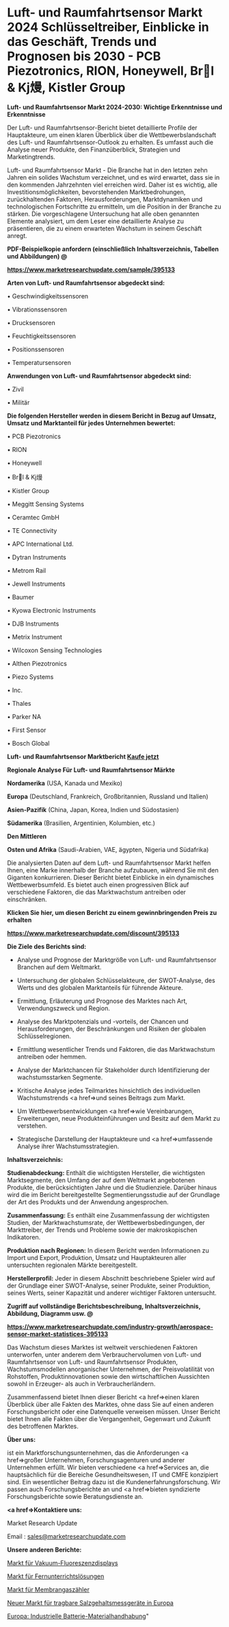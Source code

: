 # Luft- und Raumfahrtsensor Markt 2024 Schlüsseltreiber, Einblicke in das Geschäft, Trends und Prognosen bis 2030 - PCB Piezotronics, RION, Honeywell, Brl & Kj熳, Kistler Group

<strong>Luft- und Raumfahrtsensor Markt 2024-2030: Wichtige Erkenntnisse und Erkenntnisse</strong>

Der Luft- und Raumfahrtsensor-Bericht bietet detaillierte Profile der Hauptakteure, um einen klaren Überblick über die Wettbewerbslandschaft des Luft- und Raumfahrtsensor-Outlook zu erhalten. Es umfasst auch die Analyse neuer Produkte, den Finanzüberblick, Strategien und Marketingtrends.

Luft- und Raumfahrtsensor Markt - Die Branche hat in den letzten zehn Jahren ein solides Wachstum verzeichnet, und es wird erwartet, dass sie in den kommenden Jahrzehnten viel erreichen wird. Daher ist es wichtig, alle Investitionsmöglichkeiten, bevorstehenden Marktbedrohungen, zurückhaltenden Faktoren, Herausforderungen, Marktdynamiken und technologischen Fortschritte zu ermitteln, um die Position in der Branche zu stärken. Die vorgeschlagene Untersuchung hat alle oben genannten Elemente analysiert, um dem Leser eine detaillierte Analyse zu präsentieren, die zu einem erwarteten Wachstum in seinem Geschäft anregt.



<strong><b>PDF-Beispielkopie anfordern (einschließlich Inhaltsverzeichnis, Tabellen und Abbildungen) @ </b></strong>

<strong><a href=https://www.marketresearchupdate.com/sample/395133>

<strong>https://www.marketresearchupdate.com/sample/395133</u></a></strong></strong>



<strong>Arten von Luft- und Raumfahrtsensor abgedeckt sind:</strong>

• Geschwindigkeitssensoren

• Vibrationssensoren

• Drucksensoren

• Feuchtigkeitssensoren

• Positionssensoren

• Temperatursensoren



<strong>Anwendungen von Luft- und Raumfahrtsensor abgedeckt sind:</strong>

• Zivil

• Militär



<strong>Die folgenden Hersteller werden in diesem Bericht in Bezug auf Umsatz, Umsatz und Marktanteil für jedes Unternehmen bewertet:</strong>

• PCB Piezotronics

• RION

• Honeywell

• Brl & Kj熳

• Kistler Group

• Meggitt Sensing Systems

• Ceramtec GmbH

• TE Connectivity

• APC International Ltd.

• Dytran Instruments

• Metrom Rail

• Jewell Instruments

• Baumer

• Kyowa Electronic Instruments

• DJB Instruments

• Metrix Instrument

• Wilcoxon Sensing Technologies

• Althen Piezotronics

• Piezo Systems

• Inc.

• Thales

• Parker NA

• First Sensor

• Bosch Global



<strong>Luft- und Raumfahrtsensor Marktbericht <a href=https://www.marketresearchupdate.com/buynow/395133>Kaufe jetzt</a></strong>



<strong>Regionale Analyse Für Luft- und Raumfahrtsensor Märkte</strong>



<strong>Nordamerika</strong> (USA, Kanada und Mexiko)



<strong>Europa</strong> (Deutschland, Frankreich, Großbritannien, Russland und Italien)



<strong>Asien-Pazifik</strong> (China, Japan, Korea, Indien und Südostasien)



<strong>Südamerika</strong> (Brasilien, Argentinien, Kolumbien, etc.)



<strong>Den Mittleren</strong> 

<strong>Osten und Afrika</strong> (Saudi-Arabien, VAE, ägypten, Nigeria und Südafrika)

Die analysierten Daten auf dem Luft- und Raumfahrtsensor Markt helfen Ihnen, eine Marke innerhalb der Branche aufzubauen, während Sie mit den Giganten konkurrieren. Dieser Bericht bietet Einblicke in ein dynamisches Wettbewerbsumfeld. Es bietet auch einen progressiven Blick auf verschiedene Faktoren, die das Marktwachstum antreiben oder einschränken.



<strong>Klicken Sie hier, um diesen Bericht zu einem gewinnbringenden Preis zu erhalten
</strong>

<strong><a href=https://www.marketresearchupdate.com/discount/395133>https://www.marketresearchupdate.com/discount/395133</b></u></strong></a>



<strong>Die Ziele des Berichts sind:</strong>

- Analyse und Prognose der Marktgröße von Luft- und Raumfahrtsensor Branchen auf dem Weltmarkt.

- Untersuchung der globalen Schlüsselakteure, der SWOT-Analyse, des Werts und des globalen Marktanteils für führende Akteure.

- Ermittlung, Erläuterung und Prognose des Marktes nach Art, Verwendungszweck und Region.

- Analyse des Marktpotenzials und -vorteils, der Chancen und Herausforderungen, der Beschränkungen und Risiken der globalen Schlüsselregionen.

- Ermittlung wesentlicher Trends und Faktoren, die das Marktwachstum antreiben oder hemmen.

- Analyse der Marktchancen für Stakeholder durch Identifizierung der wachstumsstarken Segmente.

- Kritische Analyse jedes Teilmarktes hinsichtlich des individuellen Wachstumstrends <a href=>und</a> seines Beitrags zum Markt.

- Um Wettbewerbsentwicklungen <a href=>wie</a> Vereinbarungen, Erweiterungen, neue Produkteinführungen und Besitz auf dem Markt zu verstehen.

- Strategische Darstellung der Hauptakteure und <a href=>umfas</a>sende Analyse ihrer Wachstumsstrategien.



<strong>Inhaltsverzeichnis:</strong>



<strong>Studienabdeckung:</strong> Enthält die wichtigsten Hersteller, die wichtigsten Marktsegmente, den Umfang der auf dem Weltmarkt angebotenen Produkte, die berücksichtigten Jahre und die Studienziele. Darüber hinaus wird die im Bericht bereitgestellte Segmentierungsstudie auf der Grundlage der Art des Produkts und der Anwendung angesprochen.



<strong>Zusammenfassung:</strong> Es enthält eine Zusammenfassung der wichtigsten Studien, der Marktwachstumsrate, der Wettbewerbsbedingungen, der Markttreiber, der Trends und Probleme sowie der makroskopischen Indikatoren.



<strong>Produktion nach Regionen:</strong> In diesem Bericht werden Informationen zu Import und Export, Produktion, Umsatz und Hauptakteuren aller untersuchten regionalen Märkte bereitgestellt.



<strong>Herstellerprofil:</strong> Jeder in diesem Abschnitt beschriebene Spieler wird auf der Grundlage einer SWOT-Analyse, seiner Produkte, seiner Produktion, seines Werts, seiner Kapazität und anderer wichtiger Faktoren untersucht.



<strong><b>Zugriff auf vollständige Berichtsbeschreibung, Inhaltsverzeichnis, Abbildung, Diagramm usw. @ </b></strong>

<strong><a href=https://www.marketresearchupdate.com/industry-growth/aerospace-sensor-market-statistices-395133>https://www.marketresearchupdate.com/industry-growth/aerospace-sensor-market-statistices-395133</a></strong>

Das Wachstum dieses Marktes ist weltweit verschiedenen Faktoren unterworfen, unter anderem dem Verbrauchervolumen von Luft- und Raumfahrtsensor von Luft- und Raumfahrtsensor Produkten, Wachstumsmodellen anorganischer Unternehmen, der Preisvolatilität von Rohstoffen, Produktinnovationen sowie den wirtschaftlichen Aussichten sowohl in Erzeuger- als auch in Verbraucherländern.

Zusammenfassend bietet Ihnen dieser Bericht <a href=>einen</a> klaren Überblick über alle Fakten des Marktes, ohne dass Sie auf einen anderen Forschungsbericht oder eine Datenquelle verweisen müssen. Unser Bericht bietet Ihnen alle Fakten über die Vergangenheit, Gegenwart und Zukunft des betroffenen Marktes.



<strong>Über uns:</strong>

 ist ein Marktforschungsunternehmen, das die Anforderungen <a href=>großer</a> Unternehmen, Forschungsagenturen und anderer Unternehmen erfüllt. Wir bieten verschiedene <a href=>Services</a> an, die hauptsächlich für die Bereiche Gesundheitswesen, IT und CMFE konzipiert sind. Ein wesentlicher Beitrag dazu ist die Kundenerfahrungsforschung. Wir passen auch Forschungsberichte an und <a href=>bieten</a> syndizierte Forschungsberichte sowie Beratungsdienste an.



<strong><a href=>Kontaktiere uns:</a></strong>

Market Research Update

Email : sales@marketresearchupdate.com



<strong>Unsere anderen Berichte:</strong>

<a href=https://www.linkedin.com/pulse/vacuum-fluorescent-displays-market-expected-witness-high>Markt für Vakuum-Fluoreszenzdisplays</a>

<a href=https://www.linkedin.com/pulse/distance-learning-solutions-market-size-historical-growth>Markt für Fernunterrichtslösungen</a>

<a href=https://www.linkedin.com/pulse/diaphragm-gas-meter-market-2023-analysis>Markt für Membrangaszähler</a>

<a href=https://www.linkedin.com/pulse/europe-new-portable-salinity-meter-market-current-business>Neuer Markt für tragbare Salzgehaltsmessgeräte in Europa</a>

<a href=https://www.linkedin.com/pulse/europe-industrial-battery-material-handling>Europa: Industrielle Batterie-Materialhandhabung</a>"
